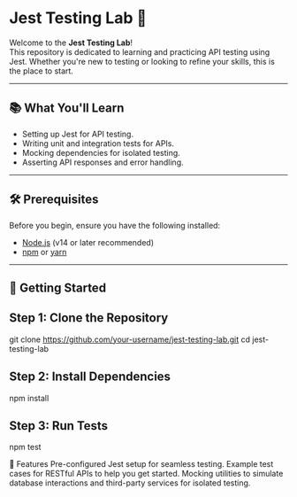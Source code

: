 # Jest Testing Lab 🚀

Welcome to the **Jest Testing Lab**!  
This repository is dedicated to learning and practicing API testing using Jest. Whether you're new to testing or looking to refine your skills, this is the place to start.

---

## 📚 What You'll Learn

- Setting up Jest for API testing.
- Writing unit and integration tests for APIs.
- Mocking dependencies for isolated testing.
- Asserting API responses and error handling.

---

## 🛠️ Prerequisites

Before you begin, ensure you have the following installed:

- [Node.js](https://nodejs.org/) (v14 or later recommended)
- [npm](https://www.npmjs.com/) or [yarn](https://yarnpkg.com/)

---

## 🚀 Getting Started

## Step 1: Clone the Repository

git clone https://github.com/your-username/jest-testing-lab.git
cd jest-testing-lab

## Step 2: Install Dependencies

npm install

## Step 3: Run Tests

npm test

🧪 Features
Pre-configured Jest setup for seamless testing.
Example test cases for RESTful APIs to help you get started.
Mocking utilities to simulate database interactions and third-party services for isolated testing.

```

```
